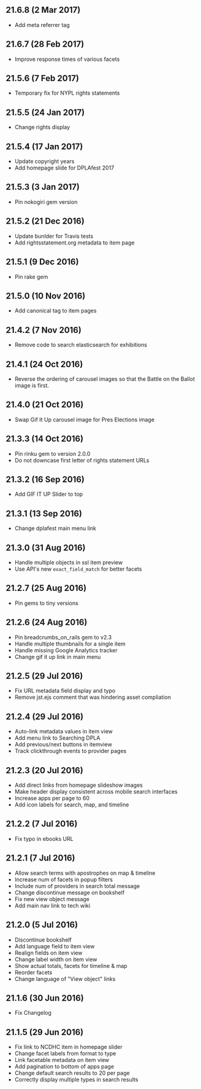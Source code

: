 21.6.8 (2 Mar 2017)
---
* Add meta referrer tag

21.6.7 (28 Feb 2017)
---
* Improve response times of various facets

21.5.6 (7 Feb 2017)
---
* Temporary fix for NYPL rights statements

21.5.5 (24 Jan 2017)
---
* Change rights display

21.5.4 (17 Jan 2017)
---
* Update copyright years
* Add homepage slide for DPLAfest 2017

21.5.3 (3 Jan 2017)
---
* Pin nokogiri gem version

21.5.2 (21 Dec 2016)
---
* Update bunlder for Travis tests
* Add rightsstatement.org metadata to item page

21.5.1 (9 Dec 2016)
---
* Pin rake gem

21.5.0 (10 Nov 2016)
---
* Add canonical tag to item pages

21.4.2 (7 Nov 2016)
---
* Remove code to search elasticsearch for exhibitions

21.4.1 (24 Oct 2016)
---
* Reverse the ordering of carousel images so that the
  Battle on the Ballot image is first.

21.4.0 (21 Oct 2016)
---
* Swap Gif It Up carousel image for Pres Elections image

21.3.3 (14 Oct 2016)
---
* Pin rinku gem to version 2.0.0
* Do not downcase first letter of rights statement URLs

21.3.2 (16 Sep 2016)
---
* Add GIF IT UP Slider to top

21.3.1 (13 Sep 2016)
---
* Change dplafest main menu link

21.3.0 (31 Aug 2016)
---
* Handle multiple objects in ssl item preview
* Use API's new `exact_field_match` for better facets

21.2.7 (25 Aug 2016)
---
* Pin gems to tiny versions

21.2.6 (24 Aug 2016)
---
* Pin breadcrumbs_on_rails gem to v2.3
* Handle multiple thumbnails for a single item
* Handle missing Google Analytics tracker
* Change gif it up link in main menu

21.2.5 (29 Jul 2016)
---
* Fix URL metadata field display and typo
* Remove jst.ejs comment that was hindering asset compliation

21.2.4 (29 Jul 2016)
---
* Auto-link metadata values in item view
* Add menu link to Searching DPLA
* Add previous/next buttons in itemview
* Track clickthrough events to provider pages

21.2.3 (20 Jul 2016)
---
* Add direct links from homepage slideshow images
* Make header display consistent across mobile search interfaces
* Increase apps per page to 60
* Add icon labels for search, map, and timeline

21.2.2 (7 Jul 2016)
---
* Fix typo in ebooks URL

21.2.1 (7 Jul 2016)
---
* Allow search terms with apostrophes on map & timeline
* Increase num of facets in popup filters
* Include num of providers in search total message
* Change discontinue message on bookshelf
* Fix new view object message
* Add main nav link to tech wiki

21.2.0 (5 Jul 2016)
---
* Discontinue bookshelf
* Add language field to item view
* Realign fields on item view
* Change label width on item view
* Show actual totals, facets for timeline & map
* Reorder facets
* Change language of "View object" links

21.1.6 (30 Jun 2016)
---
* Fix Changelog

21.1.5 (29 Jun 2016)
---
* Fix link to NCDHC item in homepage slider
* Change facet labels from format to type
* Link facetable metadata on item view
* Add pagination to bottom of apps page
* Change default search results to 20 per page
* Correctly display multiple types in search results
